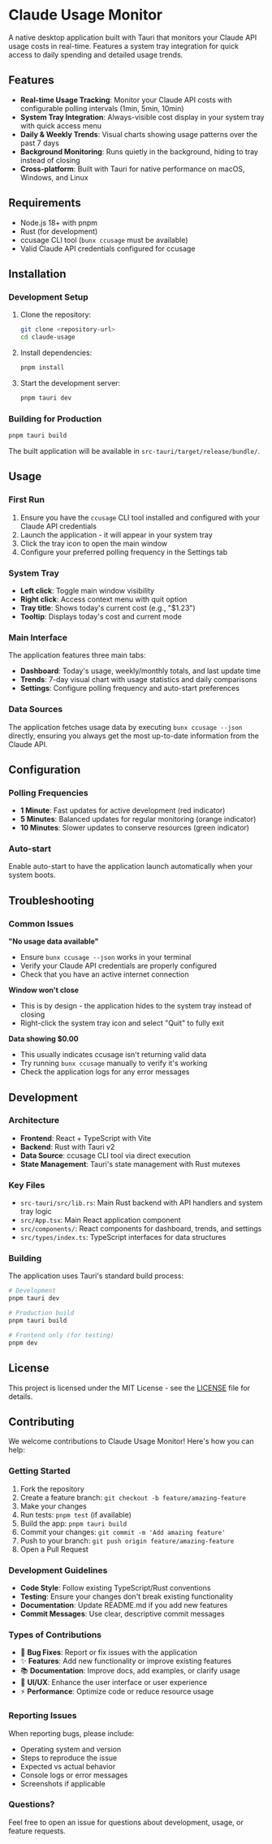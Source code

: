 # Claude Usage Monitor

A native desktop application built with Tauri that monitors your Claude API usage costs in real-time. Features a system tray integration for quick access to daily spending and detailed usage trends.

## Features

- **Real-time Usage Tracking**: Monitor your Claude API costs with configurable polling intervals (1min, 5min, 10min)
- **System Tray Integration**: Always-visible cost display in your system tray with quick access menu
- **Daily & Weekly Trends**: Visual charts showing usage patterns over the past 7 days
- **Background Monitoring**: Runs quietly in the background, hiding to tray instead of closing
- **Cross-platform**: Built with Tauri for native performance on macOS, Windows, and Linux

## Requirements

- Node.js 18+ with pnpm
- Rust (for development)
- ccusage CLI tool (`bunx ccusage` must be available)
- Valid Claude API credentials configured for ccusage

## Installation

### Development Setup

1. Clone the repository:
   ```bash
   git clone <repository-url>
   cd claude-usage
   ```

2. Install dependencies:
   ```bash
   pnpm install
   ```

3. Start the development server:
   ```bash
   pnpm tauri dev
   ```

### Building for Production

```bash
pnpm tauri build
```

The built application will be available in `src-tauri/target/release/bundle/`.

## Usage

### First Run

1. Ensure you have the `ccusage` CLI tool installed and configured with your Claude API credentials
2. Launch the application - it will appear in your system tray
3. Click the tray icon to open the main window
4. Configure your preferred polling frequency in the Settings tab

### System Tray

- **Left click**: Toggle main window visibility
- **Right click**: Access context menu with quit option
- **Tray title**: Shows today's current cost (e.g., "$1.23")
- **Tooltip**: Displays today's cost and current mode

### Main Interface

The application features three main tabs:

- **Dashboard**: Today's usage, weekly/monthly totals, and last update time
- **Trends**: 7-day visual chart with usage statistics and daily comparisons
- **Settings**: Configure polling frequency and auto-start preferences

### Data Sources

The application fetches usage data by executing `bunx ccusage --json` directly, ensuring you always get the most up-to-date information from the Claude API.

## Configuration

### Polling Frequencies

- **1 Minute**: Fast updates for active development (red indicator)
- **5 Minutes**: Balanced updates for regular monitoring (orange indicator)
- **10 Minutes**: Slower updates to conserve resources (green indicator)

### Auto-start

Enable auto-start to have the application launch automatically when your system boots.

## Troubleshooting

### Common Issues

**"No usage data available"**
- Ensure `bunx ccusage --json` works in your terminal
- Verify your Claude API credentials are properly configured
- Check that you have an active internet connection

**Window won't close**
- This is by design - the application hides to the system tray instead of closing
- Right-click the system tray icon and select "Quit" to fully exit

**Data showing $0.00**
- This usually indicates ccusage isn't returning valid data
- Try running `bunx ccusage` manually to verify it's working
- Check the application logs for any error messages

## Development

### Architecture

- **Frontend**: React + TypeScript with Vite
- **Backend**: Rust with Tauri v2
- **Data Source**: ccusage CLI tool via direct execution
- **State Management**: Tauri's state management with Rust mutexes

### Key Files

- `src-tauri/src/lib.rs`: Main Rust backend with API handlers and system tray logic
- `src/App.tsx`: Main React application component
- `src/components/`: React components for dashboard, trends, and settings
- `src/types/index.ts`: TypeScript interfaces for data structures

### Building

The application uses Tauri's standard build process:

```bash
# Development
pnpm tauri dev

# Production build
pnpm tauri build

# Frontend only (for testing)
pnpm dev
```

## License

This project is licensed under the MIT License - see the [LICENSE](LICENSE) file for details.

## Contributing

We welcome contributions to Claude Usage Monitor! Here's how you can help:

### Getting Started

1. Fork the repository
2. Create a feature branch: `git checkout -b feature/amazing-feature`
3. Make your changes
4. Run tests: `pnpm test` (if available)
5. Build the app: `pnpm tauri build`
6. Commit your changes: `git commit -m 'Add amazing feature'`
7. Push to your branch: `git push origin feature/amazing-feature`
8. Open a Pull Request

### Development Guidelines

- **Code Style**: Follow existing TypeScript/Rust conventions
- **Testing**: Ensure your changes don't break existing functionality
- **Documentation**: Update README.md if you add new features
- **Commit Messages**: Use clear, descriptive commit messages

### Types of Contributions

- 🐛 **Bug Fixes**: Report or fix issues with the application
- ✨ **Features**: Add new functionality or improve existing features
- 📚 **Documentation**: Improve docs, add examples, or clarify usage
- 🎨 **UI/UX**: Enhance the user interface or user experience
- ⚡ **Performance**: Optimize code or reduce resource usage

### Reporting Issues

When reporting bugs, please include:
- Operating system and version
- Steps to reproduce the issue
- Expected vs actual behavior
- Console logs or error messages
- Screenshots if applicable

### Questions?

Feel free to open an issue for questions about development, usage, or feature requests.
